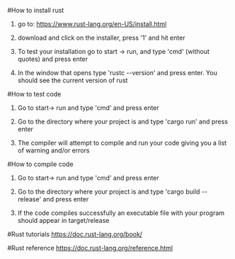 #How to install rust

1) go to:
https://www.rust-lang.org/en-US/install.html

2) download and click on the installer, press '1' and hit enter

3) To test your installation go to start -> run, and type 'cmd' (without quotes) and press enter

4) In the window that opens type 'rustc --version' and press enter. You should see the current version of rust

#How to test code
1) Go to start-> run and type 'cmd' and press enter

2) Go to the directory where your project is and type 'cargo run' and press enter

3) The compiler will attempt to compile and run your code giving you a list of warning and/or errors


#How to compile code

1) Go to start-> run and type 'cmd' and press enter

2) Go to the directory where your project is and type 'cargo build --release' and press enter

3) If the code compiles successfully an executable file with your program should appear in target/release

#Rust tutorials
https://doc.rust-lang.org/book/

#Rust reference
https://doc.rust-lang.org/reference.html